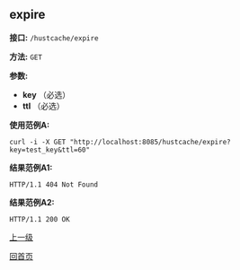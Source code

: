 ## expire ##

**接口:** `/hustcache/expire`

**方法:** `GET`

**参数:** 

*  **key** （必选）    
*  **ttl** （必选）

**使用范例A:**

    curl -i -X GET "http://localhost:8085/hustcache/expire?key=test_key&ttl=60"

**结果范例A1:**

	HTTP/1.1 404 Not Found
		
**结果范例A2:**

	HTTP/1.1 200 OK
	
[上一级](../hustcache.md)

[回首页](../../../index.md)